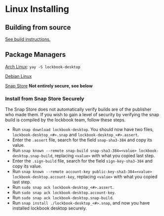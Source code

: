 # Linux Installing

## Building from source

[See build instructions.](../build/linux.md) 

## Package Managers

[Arch Linux](https://aur.archlinux.org/packages/lockbook-desktop): `yay -S lockbook-desktop`

[Debian Linux](https://github.com/lockbook/lockbook/releases)

[Snap Store](https://snapcraft.io/lockbook-desktop) **Not entirely secure, see below**

### Install from Snap Store Securely

The Snap Store does not automatically verify builds are of the publisher who made them. If you wish to
gain a level of security by verifying the snap build is compiled by the lockbook team, follow these steps.

- Run `snap download lockbook-desktop`. You should now have two files, `lockbook-desktop_<#>.snap` and
`lockbook-desktop_<#>.assert`. 
- Enter the `.assert` file, search for the field `snap-sha3-384` and copy its value. 
- Run `snap known --remote snap-build snap-sha3-384=<value> lockbook-desktop.snap-build`, replacing `<value>` with
what you copied last step. 
- Enter the `.sign-build` file, search for the field `sign-key-sha3-384` and copy its value. 
- Run `snap known --remote account-key public-key-sha3-384=<value> lockbook-desktop.account-key`, replacing `<value>` with
what you copied last step. 
- Run `sudo snap ack lockbook-desktop_<#>.assert`. 
- Run `sudo snap ack lockbook-desktop.account-key`. 
- Run `sudo snap ack lockbook-desktop.snap-build`. 
- Run  `snap install ./lockbook-desktop_<#>.snap`, and now you have installed lockbook desktop securely.